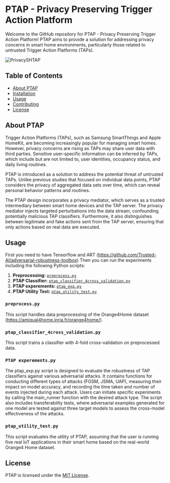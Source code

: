 # PTAP - Privacy Preserving Trigger Action Platform

Welcome to the GitHub repository for PTAP - Privacy Preserving Trigger Action Platform! PTAP aims to provide a solution for addressing privacy concerns in smart home environments, particularly those related to untrusted Trigger Action Platforms (TAPs).

![PrivacySHTAP](https://github.com/mahmoudaghvami/ptap/assets/13216089/aa05ec3c-aa58-4512-8b6a-aafa25b5361c)


## Table of Contents

- [About PTAP](#about-ptap)
- [Installation](#installation)
- [Usage](#usage)
- [Contributing](#contributing)
- [License](#license)

## About PTAP

Trigger Action Platforms (TAPs), such as Samsung SmartThings and Apple HomeKit, are becoming increasingly popular for managing smart homes. However, privacy concerns are rising as TAPs may share user data with third parties. Sensitive user-specific information can be inferred by TAPs, which include but are not limited to, user identities, occupancy status, and daily living routines.

PTAP is introduced as a solution to address the potential threat of untrusted TAPs. Unlike previous studies that focused on individual data points, PTAP considers the privacy of aggregated data sets over time, which can reveal personal behavior patterns and routines.

The PTAP design incorporates a privacy mediator, which serves as a trusted intermediary between smart home devices and the TAP server. The privacy mediator injects targeted perturbations into the data stream, confounding potentially malicious TAP classifiers. Furthermore, it also distinguishes between legitimate and fake actions sent from the TAP server, ensuring that only actions based on real data are executed.

## Usage

First you need to have Tensorflow and ART (https://github.com/Trusted-AI/adversarial-robustness-toolbox)
Then you can run the experiments  including the following Python scripts:

1. **Preprocessing:** [`preprocess.py`](#preprocesspy)
2. **PTAP Classifier:** [`ptap_classifier_4cross_validation.py`](#ptap_classifier_4cross_validationpy)
3. **PTAP experements:** [`ptap_exp.py`](#ptap_exp.py)
4. **PTAP Utility Test:** [`ptap_utility_test.py`](#ptap_utility_testpy)

### `preprocess.py`
This script handles data preprocessing of the Orange4Home dataset (https://amiqual4home.inria.fr/orange4home/).


### `ptap_classifier_4cross_validation.py`
This script trains a classifier with 4-fold cross-validation on preprocessed data.

### `PTAP experements.py`
The ptap_exp.py script is designed to evaluate the robustness of TAP classifiers against various adversarial attacks. It contains functions for conducting different types of attacks (FGSM, JSMA, UAP), measuring their impact on model accuracy, and recording the time taken and number of events injected during each attack. Users can initiate specific experiments by calling the main_runner function with the desired attack type. The script also includes transferability tests, where adversarial examples generated for one model are tested against three target models to assess the cross-model effectiveness of the attacks.


### `ptap_utility_test.py`
This script evaluates the utility of PTAP, assuming that the user is running five real IoT applications in their smart home based on the real-world Orange4 Home dataset.


## License

PTAP is licensed under the [MIT License](./LICENSE).
